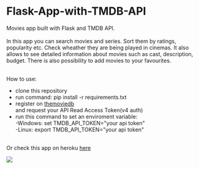 # Flask-App-with-TMDB-API


Movies app built with Flask and TMDB API.<br /><br />
In this app you can search movies and series. Sort them by ratings, popularity etc. 
Check wheather they are being played in cinemas. It also allows to see detailed information about movies such as cast, description, budget. 
There is also possibility to add movies to your favourites.<br /><br />

How to use:<br />
- clone this repository<br />
- run command: pip install -r requirements.txt<br />
- register on <a href="https://www.themoviedb.org/">themoviedb</a><br /> and request your API Read Access Token(v4 auth)
- run this command to set an enviroment variable:<br />
-Windows: set TMDB_API_TOKEN="your api token"<br />
-Linux: export TMDB_API_TOKEN="your api token"<br /><br />

Or check this app on heroku <a href="https://tmdbapiflaskapp.herokuapp.com/">here</a><br />

![](staticfiles/images/screen.png)
